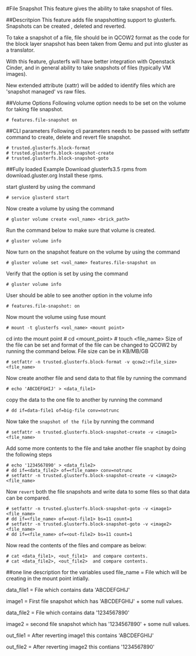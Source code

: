 #File Snapshot
This feature gives the ability to take snapshot of files.

##Descritpion
This feature adds file snapshotting support to glusterfs. Snapshots can be created , deleted and reverted.

To take a snapshot of a file, file should be in QCOW2 format as the code for the block layer snapshot has been taken from Qemu and put into gluster as a translator.

With this feature, glusterfs will have better integration with Openstack Cinder, and in general ability to take snapshots of files (typically VM images).

New extended attribute (xattr) will be added to identify files which are 'snapshot managed' vs raw files.

##Volume Options
Following volume option needs to be set on the volume for taking file snapshot.

    # features.file-snapshot on
##CLI parameters
Following cli parameters needs to be passed with setfattr command to create, delete and revert file snapshot.

    # trusted.glusterfs.block-format
    # trusted.glusterfs.block-snapshot-create
    # trusted.glusterfs.block-snapshot-goto
##Fully loaded Example
Download glusterfs3.5 rpms from download.gluster.org
Install these rpms.

start glusterd by using the command

    # service glusterd start
Now create a volume by using the command

    # gluster volume create <vol_name> <brick_path>
Run the command below to make sure that volume is created.

    # gluster volume info
Now turn on the snapshot feature on the volume by using the command

    # gluster volume set <vol_name> features.file-snapshot on
Verify that the option is set by using the command

    # gluster volume info
User should be able to see another option in the volume info

    # features.file-snapshot: on
Now mount the volume using fuse mount

    # mount -t glusterfs <vol_name> <mount point>
cd into the mount point
    # cd <mount_point>
    # touch <file_name>
Size of the file can be set and format of the file can be changed to QCOW2 by running the command below. File size can be in KB/MB/GB

    # setfattr -n trusted.glusterfs.block-format -v qcow2:<file_size> <file_name>
Now create another file and send data to that file by running the command

    # echo 'ABCDEFGHIJ' > <data_file1>
copy the data to the one file to another by running the command

    # dd if=data-file1 of=big-file conv=notrunc
Now take the `snapshot of the file` by running the command

    # setfattr -n trusted.glusterfs.block-snapshot-create -v <image1> <file_name>
Add some more contents to the file and take another file snaphot by doing the following steps

    # echo '1234567890' > <data_file2>
    # dd if=<data_file2> of=<file_name> conv=notrunc
    # setfattr -n trusted.glusterfs.block-snapshot-create -v <image2> <file_name>
Now `revert` both the file snapshots and write data to some files so that data can be compared.

    # setfattr -n trusted.glusterfs.block-snapshot-goto -v <image1> <file_name>
    # dd if=<file_name> of=<out-file1> bs=11 count=1
    # setfattr -n trusted.glusterfs.block-snapshot-goto -v <image2> <file_name>
    # dd if=<file_name> of=<out-file2> bs=11 count=1
Now read the contents of the files and compare as below:

    # cat <data_file1>, <out_file1>  and compare contents.
    # cat <data_file2>, <out_file2>  and compare contents.
##one line description for the variables used
file_name = File which will be creating in the mount point intially.

data_file1 = File which contains data 'ABCDEFGHIJ'

image1 = First file snapshot which has 'ABCDEFGHIJ' + some null values.

data_file2 = File which contains data '1234567890'

image2 = second file snapshot which has '1234567890' + some null values.

out_file1 = After reverting image1 this contains 'ABCDEFGHIJ'

out_file2 = After reverting image2 this contians '1234567890'
